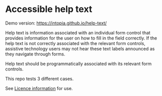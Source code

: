 # Accessible help text

Demo version: https://intopia.github.io/help-text/

Help text is information associated with an individual form control that provides information for the user on how to fill in the field correctly. If the help text is not correctly associated with the relevant form controls, assistive technology users may not hear these text labels announced as they navigate through forms.

Help text should be programmatically associated with its relevant form controls.

This repo tests 3 different cases.

See [Licence information](LICENCE) for use.
